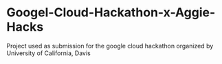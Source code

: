 # Googel-Cloud-Hackathon-x-Aggie-Hacks
Project used as submission for the google cloud hackathon organized by University of California, Davis
